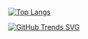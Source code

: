 <!-- [![Anurag's GitHub stats](https://github-readme-stats.vercel.app/api?username=ariel-logos)](https://github.com/anuraghazra/github-readme-stats) -->
[![Top Langs](https://github-readme-stats.vercel.app/api/top-langs/?username=ariel-logos&show_icons=true&theme=radical&exclude_repo=BunnyCore)](https://github.com/anuraghazra/github-readme-stats&show_icons=true&theme=radical)

[![GitHub Trends SVG](https://api.githubtrends.io/user/svg/ariel-logos/langs?time_range=all_time&include_private=false&compact=false)](https://github.com/ariel-logos)


